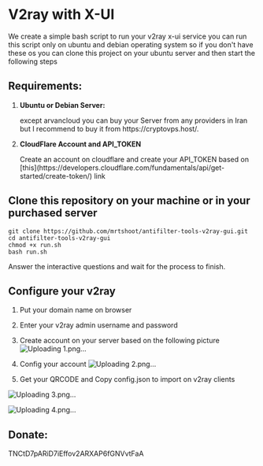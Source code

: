 # V2ray with X-UI
We create a simple bash script to run your v2ray x-ui service
you can run this script only on ubuntu and debian operating system
so if you don't have these os you can clone this project on your ubuntu server and then start the following steps
## Requirements:
1. **Ubuntu or Debian Server:** 
    <p>except arvancloud you can buy your Server from any providers in Iran but I recommend to buy it from https://cryptovps.host/.</p>

2. **CloudFlare Account and API_TOKEN**
    <p>Create an account on cloudflare and create your API_TOKEN based on [this](https://developers.cloudflare.com/fundamentals/api/get-started/create-token/) link</p>
   
## Clone this repository on your **machine** or in your **purchased server**

```
git clone https://github.com/mrtshoot/antifilter-tools-v2ray-gui.git
cd antifilter-tools-v2ray-gui
chmod +x run.sh
bash run.sh
```
Answer the interactive questions and wait for the process to finish.

## Configure your v2ray
1. Put your domain name on browser
2. Enter your v2ray admin username and password
3. Create account on your server based on the following picture
![Uploading 1.png…]()

4. Config your account
![Uploading 2.png…]()

5. Get your QRCODE and Copy config.json to import on v2ray clients

![Uploading 3.png…]()

![Uploading 4.png…]()


## Donate: 
TNCtD7pARiD7iEffov2ARXAP6fGNVvtFaA
